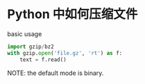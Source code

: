# Python 中如何压缩文件

<!--
ID: 0ba3d847-2f51-424b-b43f-bcaf5e02e13e
Status: publish
Date: 2018-06-22T14:02:00
Modified: 2020-05-16T11:14:01
wp_id: 668
-->

basic usage

```py
import gzip/bz2
with gzip.open('file.gz', 'rt') as f:
    text = f.read()
```

NOTE: the default mode is binary.
